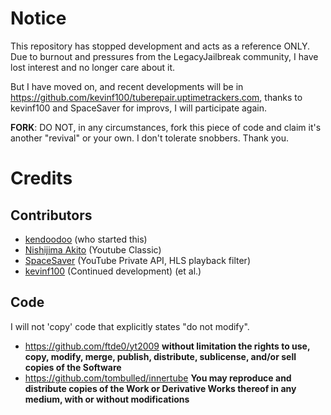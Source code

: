 # Notice
This repository has stopped development and acts as a reference ONLY. Due to burnout and pressures from the LegacyJailbreak community, I have lost interest and no longer care about it.

But I have moved on, and recent developments will be in https://github.com/kevinf100/tuberepair.uptimetrackers.com, thanks to kevinf100 and SpaceSaver for improvs, I will participate again.

__FORK__: DO NOT, in any circumstances, fork this piece of code and claim it's another "revival" or your own. I don't tolerate snobbers. Thank you.

# Credits
## Contributors
- [kendoodoo](https://github.com/kendoodoo) (who started this)
- [Nishijima Akito](https://github.com/shijimasoft) (Youtube Classic)
- [SpaceSaver](https://github.com/spacesaver) (YouTube Private API, HLS playback filter)
- [kevinf100](https://github.com/kevinf100) (Continued development)
(et al.)
## Code

I will not 'copy' code that explicitly states "do not modify".

- https://github.com/ftde0/yt2009 __without limitation the rights to use, copy, modify, merge, publish, distribute, sublicense, and/or sell copies of the Software__
- https://github.com/tombulled/innertube __You may reproduce and distribute copies of the Work or Derivative Works thereof in any medium, with or without modifications__
